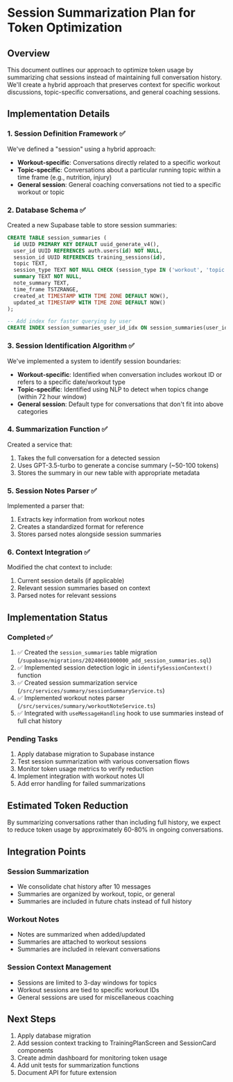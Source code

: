# Session Summarization Plan for Token Optimization

## Overview
This document outlines our approach to optimize token usage by summarizing chat sessions instead of maintaining full conversation history. We'll create a hybrid approach that preserves context for specific workout discussions, topic-specific conversations, and general coaching sessions.

## Implementation Details

### 1. Session Definition Framework ✅
We've defined a "session" using a hybrid approach:

- **Workout-specific**: Conversations directly related to a specific workout
- **Topic-specific**: Conversations about a particular running topic within a time frame (e.g., nutrition, injury)
- **General session**: General coaching conversations not tied to a specific workout or topic

### 2. Database Schema ✅
Created a new Supabase table to store session summaries:

```sql
CREATE TABLE session_summaries (
  id UUID PRIMARY KEY DEFAULT uuid_generate_v4(),
  user_id UUID REFERENCES auth.users(id) NOT NULL,
  session_id UUID REFERENCES training_sessions(id),
  topic TEXT,
  session_type TEXT NOT NULL CHECK (session_type IN ('workout', 'topic', 'general')),
  summary TEXT NOT NULL,
  note_summary TEXT,
  time_frame TSTZRANGE,
  created_at TIMESTAMP WITH TIME ZONE DEFAULT NOW(),
  updated_at TIMESTAMP WITH TIME ZONE DEFAULT NOW()
);

-- Add index for faster querying by user
CREATE INDEX session_summaries_user_id_idx ON session_summaries(user_id);
```

### 3. Session Identification Algorithm ✅
We've implemented a system to identify session boundaries:

- **Workout-specific**: Identified when conversation includes workout ID or refers to a specific date/workout type
- **Topic-specific**: Identified using NLP to detect when topics change (within 72 hour window)
- **General session**: Default type for conversations that don't fit into above categories

### 4. Summarization Function ✅
Created a service that:
1. Takes the full conversation for a detected session
2. Uses GPT-3.5-turbo to generate a concise summary (~50-100 tokens)
3. Stores the summary in our new table with appropriate metadata

### 5. Session Notes Parser ✅
Implemented a parser that:
1. Extracts key information from workout notes
2. Creates a standardized format for reference
3. Stores parsed notes alongside session summaries

### 6. Context Integration ✅
Modified the chat context to include:
1. Current session details (if applicable)
2. Relevant session summaries based on context
3. Parsed notes for relevant sessions

## Implementation Status

### Completed ✅
1. ✅ Created the `session_summaries` table migration (`/supabase/migrations/20240601000000_add_session_summaries.sql`)
2. ✅ Implemented session detection logic in `identifySessionContext()` function
3. ✅ Created session summarization service (`/src/services/summary/sessionSummaryService.ts`)
4. ✅ Implemented workout notes parser (`/src/services/summary/workoutNoteService.ts`)
5. ✅ Integrated with `useMessageHandling` hook to use summaries instead of full chat history

### Pending Tasks
1. Apply database migration to Supabase instance
2. Test session summarization with various conversation flows
3. Monitor token usage metrics to verify reduction
4. Implement integration with workout notes UI
5. Add error handling for failed summarizations

## Estimated Token Reduction
By summarizing conversations rather than including full history, we expect to reduce token usage by approximately 60-80% in ongoing conversations.

## Integration Points

### Session Summarization
- We consolidate chat history after 10 messages
- Summaries are organized by workout, topic, or general
- Summaries are included in future chats instead of full history

### Workout Notes 
- Notes are summarized when added/updated
- Summaries are attached to workout sessions
- Summaries are included in relevant conversations

### Session Context Management
- Sessions are limited to 3-day windows for topics
- Workout sessions are tied to specific workout IDs
- General sessions are used for miscellaneous coaching

## Next Steps
1. Apply database migration
2. Add session context tracking to TrainingPlanScreen and SessionCard components
3. Create admin dashboard for monitoring token usage
4. Add unit tests for summarization functions
5. Document API for future extension 